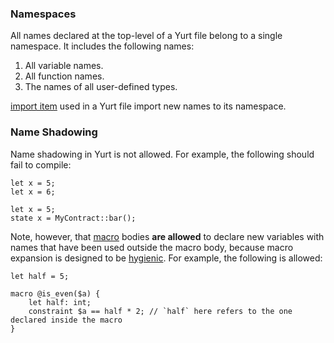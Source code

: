 ### Namespaces

All names declared at the top-level of a Yurt file belong to a single namespace. It includes the following names:

1. All variable names.
2. All function names.
3. The names of all user-defined types.

[import item](../items/imports.md) used in a Yurt file import new names to its namespace.

### Name Shadowing

Name shadowing in Yurt is not allowed. For example, the following should fail to compile:

```yurt
let x = 5;
let x = 6;
```

```yurt
let x = 5;
state x = MyContract::bar();
```

Note, however, that [macro](../items/macros.md) bodies **are allowed** to declare new variables with names that have been used outside the macro body, because macro expansion is designed to be [hygienic](../items/macros.md#hygiene). For example, the following is allowed:

```yurt
let half = 5;

macro @is_even($a) {
    let half: int;
    constraint $a == half * 2; // `half` here refers to the one declared inside the macro
}
```
